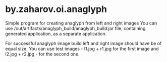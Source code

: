 # by.zaharov.oi.anaglyph
Simple program for creating anaglyph from left and right images
You can use /out/artifacts/anaglyph_build/anaglyph_build.jar file, containing generated application, as a separate application.

For successful anaglyph image build left and right image should have be of equal size. 
You can use test images - l1.jpg + r1.jpg for the first image and l2.jpg + r2.jpg - for the second one.
